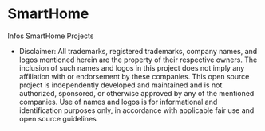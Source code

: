 # SmartHome
Infos SmartHome Projects







- Disclaimer:
All trademarks, registered trademarks, company names, and logos mentioned herein are the property of their respective owners. The inclusion of such names and logos in this project does not imply any affiliation with or endorsement by these companies. This open source project is independently developed and maintained and is not authorized, sponsored, or otherwise approved by any of the mentioned companies. Use of names and logos is for informational and identification purposes only, in accordance with applicable fair use and open source guidelines

